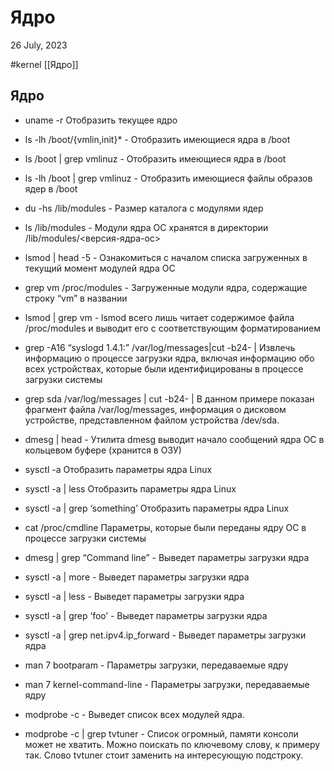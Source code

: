 
# Ядро

26 July, 2023

#kernel 
[[Ядро]]
## Ядро

- uname -r Отобразить текущее ядро
    
- ls -lh /boot/{vmlin,init}\* - Отобразить имеющиеся ядра в /boot
    
- ls /boot | grep vmlinuz - Отобразить имеющиеся ядра в /boot
    
- ls -lh /boot | grep vmlinuz - Отобразить имеющиеся файлы образов ядер в /boot
    
- du -hs /lib/modules - Размер каталога с модулями ядер
    
- ls /lib/modules - Модули ядра ОС хранятся в директории /lib/modules/&lt;версия-ядра-ос&gt;
    
- lsmod | head -5 - Ознакомиться с началом списка загруженных в текущий момент модулей ядра ОС
    
- grep vm /proc/modules - Загруженные модули ядра, содержащие строку “vm” в названии
    
- lsmod | grep vm - lsmod всего лишь читает содержимое файла /proc/modules и выводит его с соответствующим форматированием
    
- grep -A16 “syslogd 1.4.1:” /var/log/messages|cut -b24- | Извлечь информацию о процессе загрузки ядра, включая информацию обо всех устройствах, которые были идентифицированы в процессе загрузки системы
    
- grep sda /var/log/messages | cut -b24- | В данном примере показан фрагмент файла /var/log/messages, информация о дисковом устройстве, представленном файлом устройства /dev/sda.
    
- dmesg | head - Утилита dmesg выводит начало сообщений ядра ОС в кольцевом буфере (хранится в ОЗУ)
    
- sysctl -a Отобразить параметры ядра Linux
    
- sysctl -a | less Отобразить параметры ядра Linux
    
- sysctl -a | grep ‘something’ Отобразить параметры ядра Linux
    
- cat /proc/cmdline Параметры, которые были переданы ядру ОС в процессе загрузки системы
    
- dmesg | grep “Command line” - Выведет параметры загрузки ядра
    
- sysctl -a | more - Выведет параметры загрузки ядра
    
- sysctl -a | less - Выведет параметры загрузки ядра
    
- sysctl -a | grep ‘foo’ - Выведет параметры загрузки ядра
    
- sysctl -a | grep net.ipv4.ip_forward - Выведет параметры загрузки ядра
    
- man 7 bootparam - Параметры загрузки, передаваемые ядру
    
- man 7 kernel-command-line - Параметры загрузки, передаваемые ядру
    
- modprobe -c - Выведет список всех модулей ядра.
    
- modprobe -c | grep tvtuner - Список огромный, памяти консоли может не хватить. Можно поискать по ключевому слову, к примеру так. Слово tvtuner стоит заменить на интересующую подстроку.